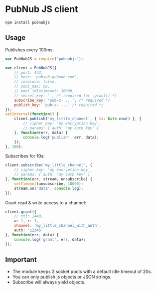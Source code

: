 # PubNub JS client

	npm install pubnubjs

## Usage

Publishes every 100ms:

```js
var PubNubJS = require('pubnubjs');

var client = PubNubJS({
	// port: 443,
	// host: 'pubsub.pubnub.com',
	// insecure: false,
	// pool_max: 50,
	// pool_idletimeout: 20000,
	// secret_key: '', /* required for .grant() */
	subscribe_key: 'sub-c- ...', /* required */
	publish_key: 'pub-c- ...' /* required */
});
setInterval(function() {
	client.publish('my_little_channel', { ts: Date.now() }, {
		// cipher_key: 'my encryption key',
		// params: { auth: 'my auth key' }
	}, function(err, data) {
		console.log('publish', err, data);
	});
}, 100);
```

Subscribes for 10s:

```js
client.subscribe('my_little_channel', {
	// cipher_key: 'my encryption key',
	// params: { auth: 'my auth key' }
}, function(err, stream, unsubscribe) {
	setTimeout(unsubscribe, 10000);
	stream.on('data', console.log);
});
```

Grant read & write access to a channel:

```js
client.grant({
	// ttl: 1440,
	w: 1, r: 1,
	channel: 'my_little_channel_with_auth',
	auth: '12345'
}, function(err, data) {
	console.log('grant', err, data);
});
```

## Important

* The module keeps 2 socket pools with a default idle timeout of 20s.
* You can only publish js objects or JSON strings.
* Subscribe will always yield objects.
